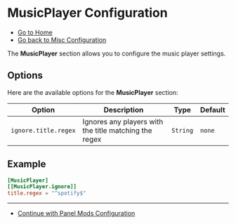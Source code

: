 # MusicPlayer Configuration

- [Go to Home](./Welcome.md)
- [Go back to Misc Configuration](./Misc.md)

The **MusicPlayer** section allows you to configure the music player settings.

## Options

Here are the available options for the **MusicPlayer** section:

| Option                | Description                                  | Type   | Default |
| ----------------------- | ---------------------------------------------- | -------- | --------- |
| `ignore.title.regex` | Ignores any players with the title matching the regex | `String` | `none` |

## Example

```toml
[MusicPlayer]
[[MusicPlayer.ignore]]
title.regex = "^spotify$"
```

---

- [Continue with Panel Mods Configuration](./Mods.md)
